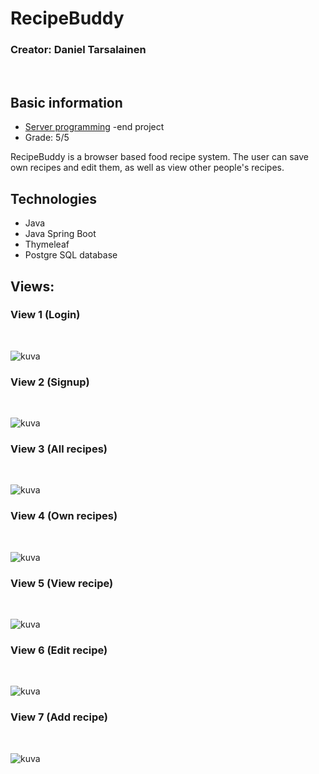 # RecipeBuddy

### Creator: Daniel Tarsalainen

</br>

## Basic information

- [Server programming](https://opinto-opas.haaga-helia.fi/course_unit/SWD4TF021) -end project
- Grade: 5/5

RecipeBuddy is a browser based food recipe system. The user can save own recipes and edit them, as well as view other people's recipes.


## Technologies 
- Java 
- Java Spring Boot
- Thymeleaf
- Postgre SQL database

## Views:

### View 1 (Login)
<br/>

![kuva](https://user-images.githubusercontent.com/77921212/152021915-3241d4a5-18bb-4356-88d9-8e2e8c5c1b94.png)

### View 2 (Signup)
<br/>

![kuva](https://user-images.githubusercontent.com/77921212/152022262-31bfcf66-9d31-40a7-bb8a-fe7955671d73.png)

### View 3 (All recipes)
<br/>

![kuva](https://user-images.githubusercontent.com/77921212/152022566-5420de36-970f-4d41-9e4f-e5e051f540cd.png)

### View 4 (Own recipes)
<br/>

![kuva](https://user-images.githubusercontent.com/77921212/152022676-52f49139-49d4-4ebd-9b41-0fd537bb9018.png)

### View 5 (View recipe)
<br/>

![kuva](https://user-images.githubusercontent.com/77921212/152023003-7e170c24-fa14-46e7-8542-a6a6b38f7c85.png)

### View 6 (Edit recipe)
<br/>

![kuva](https://user-images.githubusercontent.com/77921212/152023296-598ba129-39b4-4a7a-b558-5392dcc79ca9.png)
</br>

### View 7 (Add recipe)
<br/>

![kuva](https://user-images.githubusercontent.com/77921212/152023404-474999ef-9ff9-420d-ae38-e397018121d1.png)
